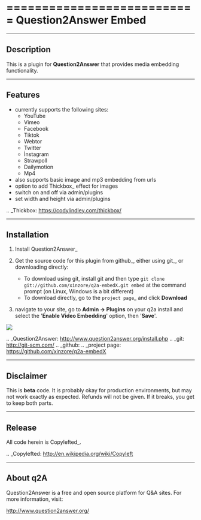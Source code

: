 ===========================
Question2Answer Embed
===========================
-----------
Description
-----------
This is a plugin for **Question2Answer** that provides media embedding functionality.

--------
Features
--------
- currently supports the following sites:
  - YouTube
  - Vimeo
  - Facebook
  - Tiktok
  - Webtor
  - Twitter
  - İnstagram
  - Strawpoll
  - Dailymotion
  - Mp4
- also supports basic image and mp3 embedding from urls
- option to add Thickbox_ effect for images
- switch on and off via admin/plugins
- set width and height via admin/plugins

.. _Thickbox: https://codylindley.com/thickbox/

------------
Installation
------------
1. Install Question2Answer_
2. Get the source code for this plugin from github_, either using git_, or downloading directly:

   - To download using git, install git and then type 
     ``git clone git://github.com/xinzore/q2a-embedX.git embed``
     at the command prompt (on Linux, Windows is a bit different)
   - To download directly, go to the `project page`_ and click **Download**

3. navigate to your site, go to **Admin -> Plugins** on your q2a install and select the '**Enable Video Embedding**' option, then '**Save**'.
<img src="https://i.imgur.com/ic2JCag.png"/>

.. _Question2Answer: http://www.question2answer.org/install.php
.. _git: http://git-scm.com/
.. _github:
.. _project page: https://github.com/xinzore/q2a-embedX

----------
Disclaimer
----------
This is **beta** code.  It is probably okay for production environments, but may not work exactly as expected.  Refunds will not be given.  If it breaks, you get to keep both parts.

-------
Release
-------
All code herein is Copylefted_.

.. _Copylefted: http://en.wikipedia.org/wiki/Copyleft

---------
About q2A
---------
Question2Answer is a free and open source platform for Q&A sites. For more information, visit:

http://www.question2answer.org/

